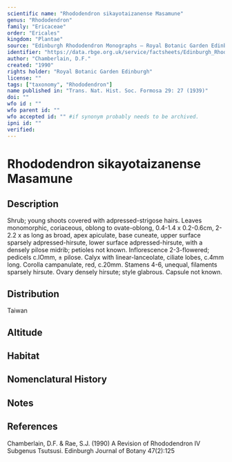 ```yaml
---
scientific name: "Rhododendron sikayotaizanense Masamune"
genus: "Rhododendron"
family: "Ericaceae"
order: "Ericales"
kingdom: "Plantae"
source: "Edinburgh Rhododendron Monographs – Royal Botanic Garden Edinburgh"
identifier: "https://data.rbge.org.uk/service/factsheets/Edinburgh_Rhododendron_Monographs.xhtml"
author: "Chamberlain, D.F."
created: "1990"
rights holder: "Royal Botanic Garden Edinburgh"
license: ""
tags: ["taxonomy", "Rhododendron"]
name published in: "Trans. Nat. Hist. Soc. Formosa 29: 27 (1939)"
doi: ""
wfo id : ""
wfo parent id: ""
wfo accepted id: "" #if synonym probably needs to be archived.                      
ipni id: ""
verified:
---
```


                       

# Rhododendron sikayotaizanense Masamune

## Description
Shrub; young shoots covered with adpressed-strigose hairs. Leaves monomorphic, coriaceous, oblong to ovate-oblong, 0.4-1.4 x 0.2-0.6cm, 2-2.2 x as long as broad, apex apiculate, base cuneate, upper surface sparsely adpressed-hirsute, lower surface adpressed-hirsute, with a densely pilose midrib; petioles not known. Inflorescence 2-3-flowered; pedicels c.lOmm, ± pilose. Calyx with linear-lanceolate, ciliate lobes, c.4mm long. Corolla campanulate, red, c.20mm. Stamens 4-6, unequal, filaments sparsely hirsute. Ovary densely hirsute; style glabrous. Capsule not known.

## Distribution
Taiwan

## Altitude


## Habitat


## Nomenclatural History

                       
## Notes


## References

Chamberlain, D.F. & Rae, S.J. (1990) A Revision of Rhododendron IV Subgenus Tsutsusi. Edinburgh Journal of Botany 47(2):125
